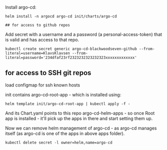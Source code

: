 Install argo-cd:
```
helm install -n argocd argo-cd init/charts/argo-cd

## for access to github repos

```
Add secret with a username and a password (a personal-access-token) that is valid and has access to that repo.
```
kubectl create secret generic argo-cd-blackwoodseven-github --from-literal=username=KlavsKlavsen --from-literal=password='234dfaf23rf2323232323232323xxxxxxxxxxxxx'
```

## for access to SSH git repos

load configmap for ssh known hosts 

init contains argo-cd-root-app - which is installed using:
```
helm template init/argo-cd-root-app | kubectl apply -f -
```

And its Chart.yaml points to this repo argo-cd-helm-apps - so once Root app is installed - it'll pick up the apps in there and start setting them up.

Now we can remove helm management of argo-cd - as argo-cd manages itself (as argo-cd is one of the apps in above apps folder).

```
kubectl delete secret -l owner=helm,name=argo-cd

```
